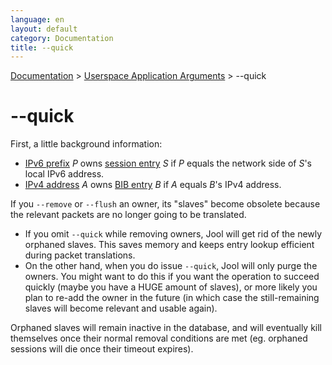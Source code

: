```yaml
---
language: en
layout: default
category: Documentation
title: --quick
---
```


[Documentation](documentation.html) > [Userspace Application Arguments](documentation.html#userspace-application-arguments) > \--quick

# \--quick

First, a little background information:

* [IPv6 prefix](usr-flags-pool6.html) _P_ owns [session entry](usr-flags-session.html) _S_ if _P_ equals the network side of _S_'s local IPv6 address.
* [IPv4 address](usr-flags-pool4.html) _A_ owns [BIB entry](usr-flags-bib.html) _B_ if _A_ equals _B_'s IPv4 address.

If you `--remove` or `--flush` an owner, its "slaves" become obsolete because the relevant packets are no longer going to be translated.

* If you omit `--quick` while removing owners, Jool will get rid of the newly orphaned slaves. This saves memory and keeps entry lookup efficient during packet translations.
* On the other hand, when you do issue `--quick`, Jool will only purge the owners.  You might want to do this if you want the operation to succeed quickly (maybe you have a HUGE amount of slaves), or more likely you plan to re-add the owner in the future (in which case the still-remaining slaves will become relevant and usable again).

Orphaned slaves will remain inactive in the database, and will eventually kill themselves once their normal removal conditions are met (eg. orphaned sessions will die once their timeout expires).

